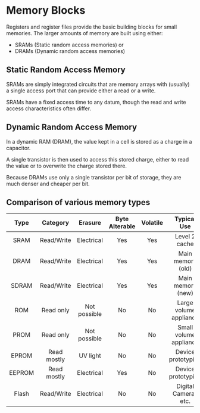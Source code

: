 # Memory Blocks
Registers and register files provide the basic building blocks for
small memories.
The larger amounts of memory are built using either:
* SRAMs (Static random access memories) or
* DRAMs (Dynamic random access memories)

## Static Random Access Memory
SRAMs are simply integrated circuits that are memory arrays
with (usually) a single access port that can provide either a read
or a write.

SRAMs have a fixed access time to any datum, though the read
and write access characteristics often differ.

## Dynamic Random Access Memory
In a dynamic RAM (DRAM), the value kept in a cell is stored as a
charge in a capacitor.

A single transistor is then used to access this stored charge, either
to read the value or to overwrite the charge stored there.

Because DRAMs use only a single transistor per bit of storage,
they are much denser and cheaper per bit.

## Comparison of various memory types
|Type|Category|Erasure|Byte Alterable|Volatile|Typical Use|
|:---:|:---:|:---:|:---:|:---:|:---:|
|SRAM|Read/Write|Electrical|Yes|Yes|Level 2 cache|
|DRAM|Read/Write|Electrical|Yes|Yes|Main memory (old)|
|SDRAM|Read/Write|Electrical|Yes|Yes|Main memory (new)|
|ROM|Read only|Not possible|No|No|Large volume appliance|
|PROM|Read only|Not possible|No|No|Small volume appliance|
|EPROM|Read mostly|UV light|No|No|Device prototyping|
|EEPROM|Read mostly|Electrical|Yes|No|Device prototyping|
|Flash|Read/Write|Electrical|No|No|Digital Cameras etc.|

